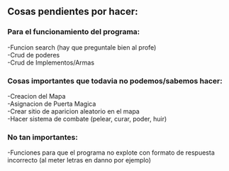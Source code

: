 ## Cosas pendientes por hacer:

### Para el funcionamiento del programa:
  -Funcion search (hay que preguntale bien al profe)  
  -Crud de poderes  
  -Crud de Implementos/Armas  
  
  

### Cosas importantes que todavia no podemos/sabemos hacer:
  -Creacion del Mapa  
  -Asignacion de Puerta Magica  
  -Crear sitio de aparicion aleatorio en el mapa  
  -Hacer sistema de combate (pelear, curar, poder, huir)  
  

### No tan importantes:
  -Funciones para que el programa no explote con formato de respuesta incorrecto (al meter letras en danno por ejemplo)  
  

